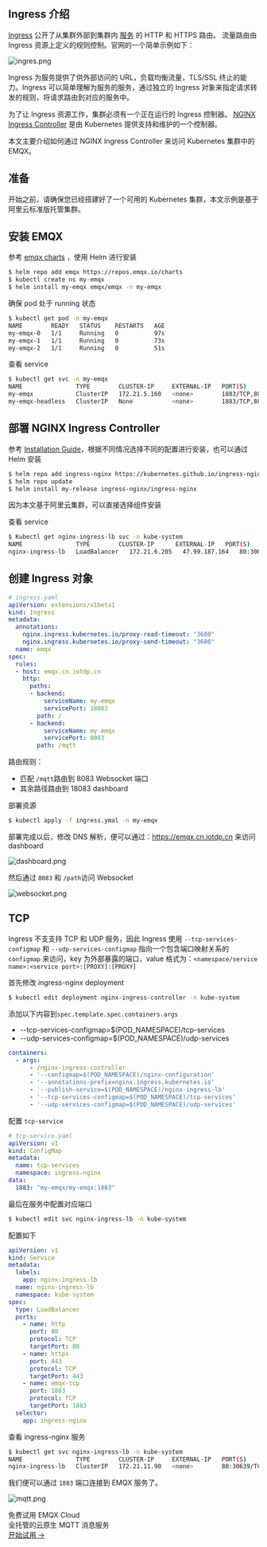 ##  Ingress 介绍

[Ingress](https://kubernetes.io/docs/reference/generated/kubernetes-api/v1.19/#ingress-v1beta1-networking-k8s-io) 公开了从集群外部到集群内 [服务](https://kubernetes.io/zh/docs/concepts/services-networking/service/) 的 HTTP 和 HTTPS 路由。 流量路由由 Ingress 资源上定义的规则控制。官网的一个简单示例如下：

![ingres.png](https://assets.emqx.com/images/613a343074a20d1d246e04e7801e9bfe.png)

Ingress 为服务提供了供外部访问的 URL，负载均衡流量，TLS/SSL 终止的能力。Ingress 可以简单理解为服务的服务，通过独立的 Ingress 对象来指定请求转发的规则，将请求路由到对应的服务中。

为了让 Ingress 资源工作，集群必须有一个正在运行的 Ingress 控制器。 [NGINX Ingress Controller](https://github.com/kubernetes/ingress-nginx)  是由 Kubernetes 提供支持和维护的一个控制器。

本文主要介绍如何通过 NGINX Ingress Controller 来访问 Kubernetes 集群中的 EMQX。

## 准备

开始之前，请确保您已经搭建好了一个可用的 Kubernetes 集群，本文示例是基于阿里云标准版托管集群。

## 安装 EMQX 

参考 [emqx charts](https://github.com/emqx/emqx-rel/tree/master/deploy/charts/emqx) ，使用 Helm 进行安装

```bash
$ helm repo add emqx https://repos.emqx.io/charts
$ kubectl create ns my-emqx
$ helm install my-emqx emqx/emqx -n my-emqx
```

确保 pod 处于 running 状态

```bash
$ kubectl get pod -n my-emqx
NAME        READY   STATUS    RESTARTS   AGE
my-emqx-0   1/1     Running   0          97s
my-emqx-1   1/1     Running   0          73s
my-emqx-2   1/1     Running   0          51s
```

查看 service

```bash
$ kubectl get svc -n my-emqx
NAME               TYPE        CLUSTER-IP     EXTERNAL-IP   PORT(S)                                                           AGE
my-emqx            ClusterIP   172.21.5.160   <none>        1883/TCP,8883/TCP,8081/TCP,8083/TCP,8084/TCP,18083/TCP            5m
my-emqx-headless   ClusterIP   None           <none>        1883/TCP,8883/TCP,8081/TCP,8083/TCP,8084/TCP,18083/TCP,4370/TCP   5m
```

## 部署 NGINX Ingress Controller

参考 [Installation Guide](https://kubernetes.github.io/ingress-nginx/deploy/)，根据不同情况选择不同的配置进行安装，也可以通过 Helm 安装

```bash
$ helm repo add ingress-nginx https://kubernetes.github.io/ingress-nginx
$ helm repo update
$ helm install my-release ingress-nginx/ingress-nginx
```

因为本文基于阿里云集群，可以直接选择组件安装

查看 service

```bash
$ Kubectl get nginx-ingress-lb svc -n kube-system
NAME               TYPE        CLUSTER-IP      EXTERNAL-IP   PORT(S)
nginx-ingress-lb   LoadBalancer   172.21.6.205   47.99.187.164   80:30639/TCP,443:30396/TCP   3m12s
```

## 创建 Ingress 对象

```yaml
# ingress.yaml
apiVersion: extensions/v1beta1
kind: Ingress
metadata:
  annotations:
    nginx.ingress.kubernetes.io/proxy-read-timeout: "3600"
    nginx.ingress.kubernetes.io/proxy-send-timeout: "3600"
  name: emqx
spec:
  rules:
  - host: emqx.cn.iotdp.cn
    http:
      paths:
      - backend:
          serviceName: my-emqx
          servicePort: 18083
        path: /
      - backend:
          serviceName: my-emqx
          servicePort: 8083
        path: /mqtt
```

路由规则：

- 匹配 `/mqtt`路由到 8083 Websocket 端口
- 其余路径路由到 18083 dashboard

部署资源

```bash
$ kubectl apply -f ingress.ymal -n my-emqx
```

部署完成以后，修改 DNS 解析，便可以通过：https://emqx.cn.iotdp.cn 来访问 dashboard

![dashboard.png](https://assets.emqx.com/images/f0b7b0ea8f5b62de1600e0178e090017.png)

然后通过 `8083` 和 `/path`访问 Websocket

![websocket.png](https://assets.emqx.com/images/f2df6fbd5827faca3020b2df4c9dd3a2.png)

## TCP

Ingress 不支支持 TCP 和 UDP 服务，因此 Ingress 使用 `--tcp-services-configmap` 和 `--udp-services-configmap` 指向一个包含端口映射关系的 `configmap` 来访问，key 为外部暴露的端口，value 格式为：`<namespace/service name>:<service port>:[PROXY]:[PROXY]`

首先修改 ingress-nginx deployment

```bash
$ kubectl edit deployment nginx-ingress-controller -n kube-system
```

添加以下内容到`spec.template.spec.containers.args`

- --tcp-services-configmap=$(POD_NAMESPACE)/tcp-services
- --udp-services-configmap=$(POD_NAMESPACE)/udp-services

```yaml
containers:
  - args:
      - /nginx-ingress-controller
      - '--configmap=$(POD_NAMESPACE)/nginx-configuration'
      - '--annotations-prefix=nginx.ingress.kubernetes.io'
      - '--publish-service=$(POD_NAMESPACE)/nginx-ingress-lb'
      - '--tcp-services-configmap=$(POD_NAMESPACE)/tcp-services'
      - '--udp-services-configmap=$(POD_NAMESPACE)/udp-services'
```

配置 `tcp-service`

```yaml
# tcp-service.yaml
apiVersion: v1
kind: ConfigMap
metadata:
  name: tcp-services
  namespace: ingress-nginx
data:
  1883: "my-emqx/my-emqx:1883"
```

最后在服务中配置对应端口

```bash
$ kubectl edit svc nginx-ingress-lb -n kube-system
```

配置如下

```yaml
apiVersion: v1
kind: Service
metadata:
  labels:
    app: nginx-ingress-lb
  name: nginx-ingress-lb
  namespace: kube-system
spec:
  type: LoadBalancer
  ports:
    - name: http
      port: 80
      protocol: TCP
      targetPort: 80
    - name: https
      port: 443
      protocol: TCP
      targetPort: 443
    - name: emqx-tcp
      port: 1883
      protocol: TCP
      targetPort: 1883
  selector:
    app: ingress-nginx
```

查看 ingress-nginx 服务

```bash
$ kubectl get svc nginx-ingress-lb -n kube-system
NAME               TYPE        CLUSTER-IP     EXTERNAL-IP   PORT(S)                                                                                                                                                                                                                                                                                                                                                                                                                                                                                                                                                                                                                                                                                                                                                                                                                                                                                                                                                                                                                                                                                                                                                                                                                                                                              AGE
nginx-ingress-lb   ClusterIP   172.21.11.90   <none>        80:30639/TCP,443:30396/TCP,1883:30657/TCP   13m
```

我们便可以通过 `1883` 端口连接到 EMQX 服务了。

![mqtt.png](https://assets.emqx.com/images/869cb25e78925065dfab7bc3d9616858.png)


<section class="promotion">
    <div>
        免费试用 EMQX Cloud
        <div class="is-size-14 is-text-normal has-text-weight-normal">全托管的云原生 MQTT 消息服务</div>
    </div>
    <a href="https://www.emqx.com/zh/signup?continue=https://cloud.emqx.com/console/deployments/0?oper=new" class="button is-gradient px-5">开始试用 →</a >
</section>
